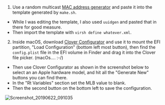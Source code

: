 1. Use a random multicast [MAC address generator](https://www.hellion.org.uk/cgi-bin/randmac.pl) and paste it into the template generated by `make.sh`. 
 - While I was editing the template, I also used `uuidgen` and pasted that in there for good measure.
 - Then import the template with `virsh define whatever.xml`.
2. Inside macOS, download [Clover Configurator](https://mackie100projects.altervista.org/download-clover-configurator/) and use it to mount the EFI partition, "Load Configuration" (bottom left most button), then find the `config.plist` file in the EFI volume in Finder and drag it into the Clover file picker. (macOs.... :-/)
 - Then use Clover Configurator as shown in the screenshot below to select an an Apple hardware model, and hit all the "Generate New" buttons you can find there.
 - In the "Rt Variables" section set the MLB value to blank.
 - Then the second button on the bottom left to save the configuration.

![Screenshot_20190622_091035](https://user-images.githubusercontent.com/2692138/59964986-1d76a780-94ce-11e9-9404-21da23530b87.png)
